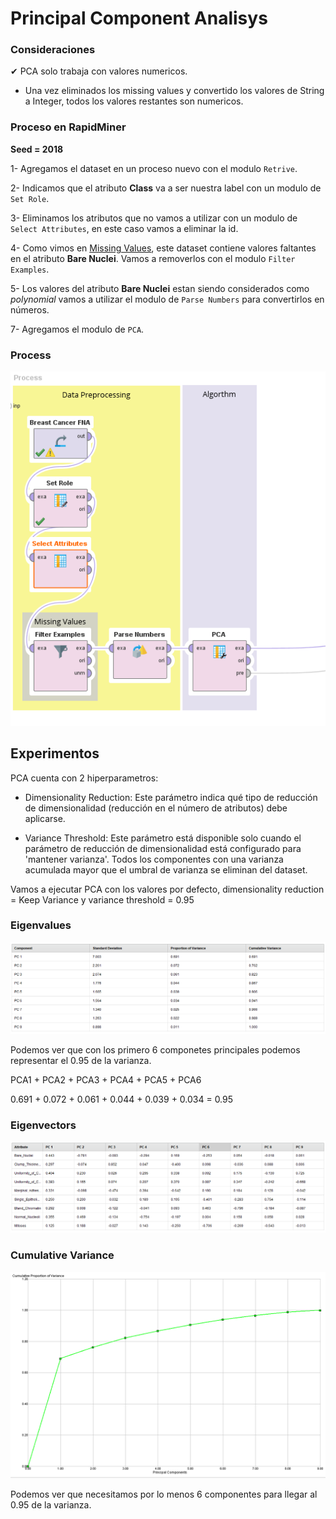# Principal Component Analisys

### Consideraciones

✔ PCA solo trabaja con valores numericos.

* Una vez eliminados los missing values y convertido los valores de String a Integer, todos los valores restantes son numericos.

### Proceso en RapidMiner

__Seed = 2018__


1- Agregamos el dataset en un proceso nuevo con el modulo `Retrive`.

2- Indicamos que el atributo **Class** va a ser nuestra label con un modulo de  `Set Role`.

3- Eliminamos los atributos que no vamos a utilizar con un modulo de `Select Attributes`, en este caso vamos a eliminar la id.

4- Como vimos en [Missing Values](./), este dataset contiene valores faltantes en el atributo **Bare Nuclei**. Vamos a removerlos con el modulo `Filter Examples`.

5- Los valores del atributo **Bare Nuclei** estan siendo considerados como _polynomial_ vamos a utilizar el modulo de `Parse Numbers` para convertirlos en números.

7- Agregamos el modulo de `PCA`.

### Process

![](./img/16_pca.PNG)

## Experimentos

PCA cuenta con 2 hiperparametros:

* Dimensionality Reduction: Este parámetro indica qué tipo de reducción de dimensionalidad (reducción en el número de atributos) debe aplicarse.

* Variance Threshold: Este parámetro está disponible solo cuando el parámetro de reducción de dimensionalidad está configurado para 'mantener varianza'. Todos los componentes con una varianza acumulada mayor que el umbral de varianza se eliminan del dataset.

Vamos a ejecutar PCA con los valores por defecto, dimensionality reduction = Keep Variance y  variance threshold = 0.95

### Eigenvalues

![](./img/16_pca_eigenvalues.PNG)

Podemos ver que con los primero 6 componetes principales podemos representar el 0.95 de la varianza.

PCA1  + PCA2  + PCA3  + PCA4  + PCA5  + PCA6

0.691 + 0.072 + 0.061 + 0.044 + 0.039 + 0.034  = 0.95

### Eigenvectors

![](./img/16_pca_eigenvectors.PNG)

### Cumulative Variance

![](./img/16_cumulative_variance.PNG)

Podemos ver que necesitamos por lo menos 6 componentes para llegar al 0.95 de la varianza.
